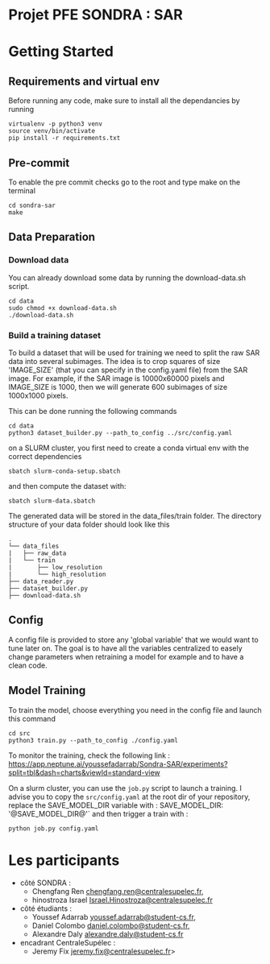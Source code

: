 # Projet PFE SONDRA : SAR

# Getting Started

## Requirements and virtual env

Before running any code, make sure to install all the dependancies by running

```
virtualenv -p python3 venv
source venv/bin/activate
pip install -r requirements.txt
```
## Pre-commit

To enable the pre commit checks go to the root and type make on the terminal
```
cd sondra-sar
make
```



## Data Preparation

### Download data
You can already download some data by running the download-data.sh script.
```
cd data
sudo chmod +x download-data.sh
./download-data.sh
```

### Build a training dataset

To build a dataset that will be used for training we need to split the raw SAR data into several subimages.
The idea is to crop squares of size 'IMAGE_SIZE' (that you can specify in the config.yaml file) from the SAR image.
For example, if the SAR image is 10000x60000 pixels and IMAGE_SIZE is 1000, then we will generate 600 subimages of size 1000x1000 pixels.

This can be done running the following commands
```
cd data
python3 dataset_builder.py --path_to_config ../src/config.yaml
```

on a SLURM cluster, you first need to create a conda virtual env with the correct dependencies 

```
sbatch slurm-conda-setup.sbatch
```

and then compute the dataset with: 

```
sbatch slurm-data.sbatch
```

The generated data will be stored in the data_files/train folder.
The directory structure of your data folder should look like this
```
.
└── data_files
|   ├── raw_data
|   └── train
|       ├── low_resolution
|       └── high_resolution
├── data_reader.py
├── dataset_builder.py
├── download-data.sh
```

## Config

A config file is provided to store any 'global variable' that we would want to tune later on.
The goal is to have all the variables centralized to easely change parameters when retraining a model for example and to have a clean code.

## Model Training
To train the model, choose everything you need in the config file and launch this command
```
cd src
python3 train.py --path_to_config ./config.yaml
```
To monitor the training, check the following link : https://app.neptune.ai/youssefadarrab/Sondra-SAR/experiments?split=tbl&dash=charts&viewId=standard-view


On a slurm cluster, you can use the `job.py` script to launch a training. I advise you to copy the `src/config.yaml` at
the root dir of your repository, replace the SAVE_MODEL_DIR variable with : SAVE_MODEL_DIR: '@SAVE_MODEL_DIR@'` and then
trigger a train with :

```
python job.py config.yaml
```

# Les participants

- côté SONDRA :
    - Chengfang Ren <chengfang.ren@centralesupelec.fr>,
    - hinostroza Israel <Israel.Hinostroza@centralesupelec.fr>
- côté étudiants :
    - Youssef Adarrab <youssef.adarrab@student-cs.fr>,
    - Daniel Colombo <daniel.colombo@student-cs.fr>,
    - Alexandre Daly <alexandre.daly@student-cs.fr>
- encadrant CentraleSupélec :
    - Jeremy Fix jeremy.fix@centralesupelec.fr>
